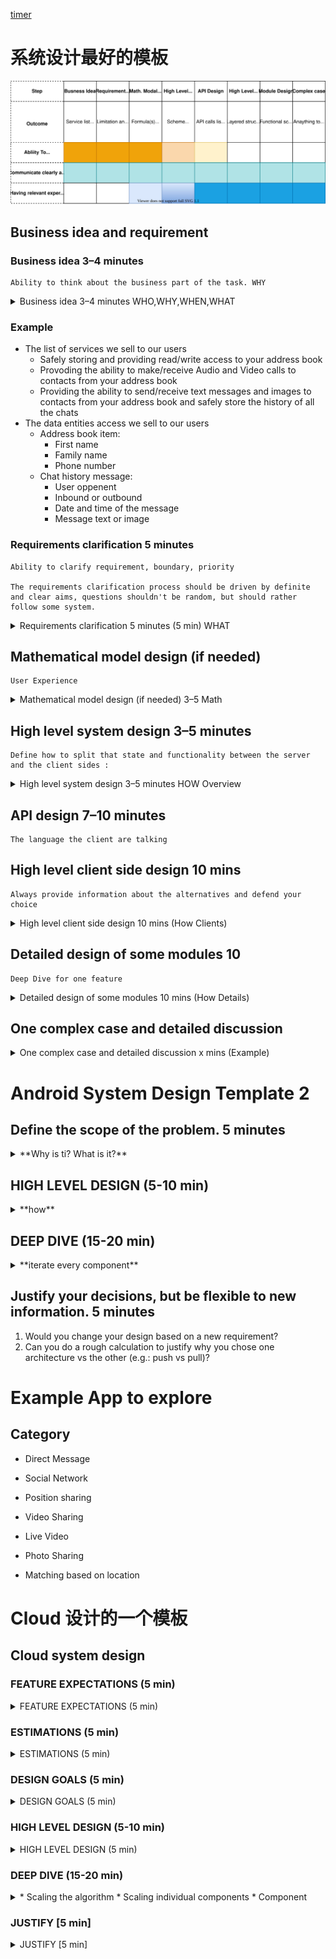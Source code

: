[timer](http://www.intervaltimer.com/timers/9835337-interview)

# 系统设计最好的模板


![系统面试的步骤和考察点](./graphs/DesignValueTable.drawio.svg)

## Business idea and requirement 

### Business idea 3–4 minutes
	Ability to think about the business part of the task. WHY

<details><summary>Business idea 3–4 minutes WHO,WHY,WHEN,WHAT  </summary>

* The list of services we sell to our users
* The data entities access we sell to our users
* Understanding the main idea of the product or the feature (if you don't understand something, don't hesitate to ask all the needed questions. The more you know about the product the easier will be making decisions during the the rest of the process)
</details>

### Example
* The list of services we sell to our users
	* Safely storing and providing read/write access to your address book
	* Provoding the ability to make/receive Audio and Video calls to contacts from your address book
	* Providing the ability to send/receive text messages and images to contacts from your address book and safely store the history of all the chats
* The data entities access we sell to our users
	* Address book item:
		* First name
		* Family name
		* Phone number
	* Chat history message:
		* User oppenent
		* Inbound or outbound
		* Date and time of the message
		* Message text or image	
### Requirements clarification 5 minutes
	Ability to clarify requirement, boundary, priority

	The requirements clarification process should be driven by definite and clear aims, questions shouldn't be random, but should rather follow some system.

<details><summary> Requirements clarification 5 minutes (5 min) WHAT </summary>

1. Use cases  
2. Scenarios that will be/not be covered  
3. Who will use  
4. How many will use  
5. Usage patterns
6. Priority

* What are the basic requirements of the system? 
* How will the app deliver updates to listening friends? 
* What data, battery and privacy concerns will it face? 
* Should it work constantly in the background, or only when active and in the foreground?​

some notes:
* Lollipop 21, permission
* google play store needs new app *API level 28* above
 

*Check Use cases section in mobileSystemDesign*
</details>


## Mathematical model design (if needed)
	User Experience

<details><summary> Mathematical model design (if needed) 3–5 Math </summary>

* Data useage
* Storage usage
* battery usage
* 以及这些数学在我们做决策的作用

</details>


## High level system design 3–5 minutes
	Define how to split that state and functionality between the server and the client sides :

<details><summary> High level system design 3–5 minutes HOW Overview </summary>

* define communication protocol
	* bidirectional or unidirectional, 
	* streaming or request-response-based,
	* then more details — HTTP REST (simple, long-polling), web-socket, raw-socket,

Always provide information about the alternatives and defend your choice

![high level system design](./graphs/HighLevelSystemDesign.drawio.svg)

</details>

## API design  7–10 minutes
	The language the client are talking
## High level client side design 10 mins
	Always provide information about the alternatives and defend your choice


<details><summary> High level client side design 10 mins (How Clients) </summary>

Always provide information about the alternatives and defend your choice
在设计时，总是要列举各种选择并陈述其优缺点

那么把这个模式，应用到我们的系统设计里

* high level design

	![high level client Archtecture](./graphs/HighLevelClientDesign.drawio.svg)

* Architecture
我们这里使用MVI的模式，来实现react类似的mvvm，uni direction data flow， immutable statue，

	![high level client Archtecture template](./graphs/HighLevelClientDesignArchitecture.drawio.svg)


</details>

## Detailed design of some modules 10
	Deep Dive for one feature
<details><summary> Detailed design of some modules 10 mins (How Details) </summary>

![systemDeisng one component](./graphs/HighLevelClientDesignOneComponent.drawio.svg)

</details>

## One complex case and detailed discussion

<details><summary>One complex case and detailed discussion x mins (Example) </summary>
</details>

# Android System Design Template 2

## Define the scope of the problem.​ 5 minutes
<details><summary>**Why is ti? What is it?**</summary>

* What are the basic requirements of the system? 
* How will the app deliver updates to listening friends?
* What data, battery and privacy concerns will it face? 
* Should it work constantly in the background, or only when active and in the foreground?​
</details>
 
 
## HIGH LEVEL DESIGN (5-10 min)
<details><summary>**how** </summary>


## Explore the solution space.​ 5 minutes
1. What kind of data will we need to track? 
1. What kind of database options do we have? 
1. What are their advantages and disadvantages? 
1. Which one would you choose?​

### Ensure the solution is complete.​ 

1. Does this design leave an entire area of the system undescribed? 
1. Does it cover the “send location update” use case end-to-end? How about “receive location update”? 

 

### Ensure the different components of the system are well-defined.​

1. Are the responsibilities between components clear? 
1. Would different people be able to work on different components independently? 
1. Does the architecture help the system scale in the long-term? 
1. What pieces are Activities, and what pieces are Services? How do they interact?

 
### Evaluate trade-offs as you make decisions​

1. What is this system optimal for? 
1. What are its drawbacks? How would you scale this system to new use cases (e.g.: discovering friends in your area?)​

</details>

## DEEP DIVE (15-20 min)
<details><summary>**iterate every component** </summary>
</details>

## Justify your decisions, but be flexible to new information.​ 5 minutes

1. Would you change your design based on a new requirement? 
1. Can you do a rough calculation to justify why you chose one architecture vs the other (e.g.: push vs pull)?

# Example App to explore
## Category
* Direct Message
* Social Network
* Position sharing
* Video Sharing
* Live Video
* Photo Sharing

* Matching based on location

# Cloud 设计的一个模板
## Cloud system design 

### FEATURE EXPECTATIONS (5 min)
<details><summary>FEATURE EXPECTATIONS (5 min)  </summary>

1. Use cases  
2. Scenarios that will be/not be covered  
3. Who will use  
4. How many will use  
5. Usage patterns

* What are the basic requirements of the system? 
* How will the app deliver updates to listening friends? 
* What data, battery and privacy concerns will it face? 
* Should it work constantly in the background, or only when active and in the foreground?​

some notes:
* Lollipop 21, permission
* google play store needs new app *API level 28* above
 
</details>

### ESTIMATIONS (5 min)
<details><summary> ESTIMATIONS (5 min)  </summary>

1. Data usage
2. Storage usage
3. Baterry usage
4. App
</details>

### DESIGN GOALS (5 min)
<details><summary> DESIGN GOALS (5 min) </summary>

1. Latency and Throughput requirements  

2. Consistency vs Availability [Weak/strong/eventual => consistency | Failover/replication => availability]  
</details>

### HIGH LEVEL DESIGN (5-10 min)
<details><summary> HIGH LEVEL DESIGN (5 min)  </summary>

1. APIs for Read/Write scenarios for crucial components  

2. Database schema  

3. Basic algorithm  

4. High level design for Read/Write scenario  
</details>

### DEEP DIVE (15-20 min)
<details><summary> 
* Scaling the algorithm
* Scaling individual components
* Component

</summary>

1. Scaling the algorithm  

2. Scaling individual components:  

	* -> Availability, Consistency and Scale story for each component  

	* -> Consistency and availability patterns  

3. Think about the following components, how they would fit in and how it would help  

	* a. DNS  

	* b. CDN [Push vs Pull]  

	* c) Load Balancers [Active-Passive, Active-Active, Layer 4, Layer 7]  

	* d) Reverse Proxy  

	* e) Application layer scaling [Microservices, Service Discovery]  

	* f) DB [RDBMS, NoSQL]  

		* > RDBMS  
		* >> Master-slave, Master-master, Federation, Sharding, Denormalization, SQL Tuning  

		* > NoSQL  
		* >> Key-Value, Wide-Column, Graph, Document  
		* Fast-lookups:  
		* >>> RAM [Bounded size] => Redis, Memcached  
		* >>> AP [Unbounded size] => Cassandra, RIAK, Voldemort  
		* >>> CP [Unbounded size] => HBase, MongoDB, Couchbase, DynamoDB  

	* g) Caches  

		* > Client caching, CDN caching, Webserver caching, Database caching, Application caching, Cache @Query level, Cache @Object level  

		* > Eviction policies:  
		* >> Cache aside  
		* >> Write through  
		* >> Write behind  
		* >> Refresh ahead  

	* h) Asynchronism  
		* > Message queues  
		* > Task queues  
		* > Back pressure  

	* i) Communication  

		* > TCP  

		* > UDP  

		* > REST  

		* > RPC  
</details>

### JUSTIFY [5 min]  
<details><summary> JUSTIFY [5 min]  </summary>

	* (1) Throughput of each layer  

	* (2) Latency caused between each layer  

	* (3) Overall latency justification  
</details>

